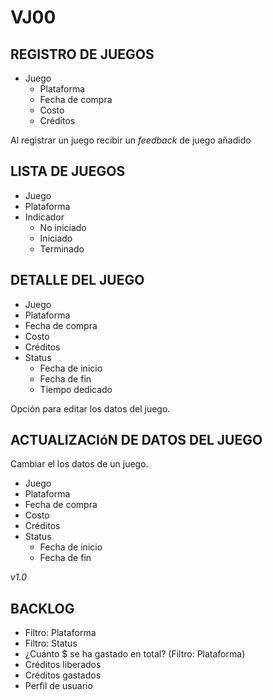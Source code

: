 # VJ00

##  REGISTRO DE JUEGOS

  * Juego
    * Plataforma
    * Fecha de compra
    * Costo
    * Créditos
    
Al registrar un juego recibir un _feedback_ de juego añadido

##  LISTA DE JUEGOS

  * Juego
  * Plataforma
  * Indicador
    * No iniciado
    * Iniciado
    * Terminado
    
##  DETALLE DEL JUEGO
  
  * Juego
  * Plataforma
  * Fecha de compra
  * Costo
  * Créditos
  * Status
    * Fecha de inicio
    * Fecha de fin
    * Tiempo dedicado

Opción para editar los datos del juego.
    
##  ACTUALIZACIóN DE DATOS DEL JUEGO

Cambiar el los datos de un juego.
  
  * Juego
  * Plataforma
  * Fecha de compra
  * Costo
  * Créditos
  * Status
    * Fecha de inicio
    * Fecha de fin
    
_v1.0_
  
##  BACKLOG
  * Filtro: Plataforma
  * Filtro: Status
  * ¿Cuánto $ se ha gastado en total? (Filtro: Plataforma)
  * Créditos liberados
  * Créditos gastados
  * Perfil de usuario
